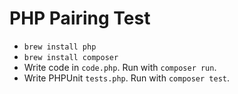 # PHP Pairing Test

- `brew install php`
- `brew install composer`
- Write code in `code.php`. Run with `composer run`.
- Write PHPUnit `tests.php`. Run with `composer test`.